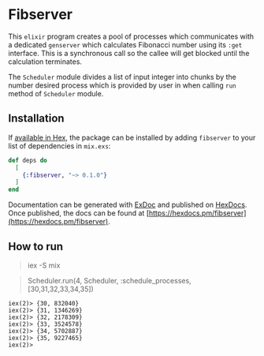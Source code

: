 # Fibserver

This `elixir` program creates a pool of processes which communicates with a dedicated `genserver` which calculates Fibonacci number using its `:get` interface. This is a synchronous call so the callee will get blocked until the calculation terminates.

The `Scheduler` module divides a list of input integer into chunks by the number desired process which is provided by user in when calling `run` method of `Scheduler` module.

## Installation

If [available in Hex](https://hex.pm/docs/publish), the package can be installed
by adding `fibserver` to your list of dependencies in `mix.exs`:

```elixir
def deps do
  [
    {:fibserver, "~> 0.1.0"}
  ]
end
```

Documentation can be generated with [ExDoc](https://github.com/elixir-lang/ex_doc)
and published on [HexDocs](https://hexdocs.pm). Once published, the docs can
be found at [https://hexdocs.pm/fibserver](https://hexdocs.pm/fibserver).

## How to run

> iex -S mix

> Scheduler.run(4, Scheduler, :schedule_processes, [30,31,32,33,34,35])
```
iex(2)> {30, 832040}
iex(2)> {31, 1346269}
iex(2)> {32, 2178309}
iex(2)> {33, 3524578}
iex(2)> {34, 5702887}
iex(2)> {35, 9227465}
iex(2)>
```